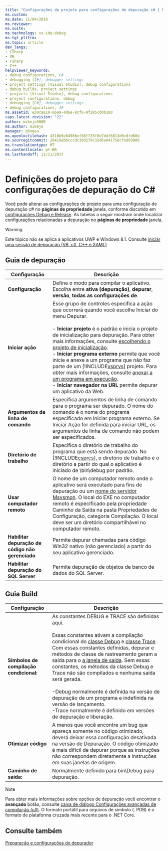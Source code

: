 ```yaml
---
title: "Configurações do projeto para configurações de depuração c# | Microsoft Docs"
ms.custom: 
ms.date: 11/04/2016
ms.reviewer: 
ms.suite: 
ms.technology: vs-ide-debug
ms.tgt_pltfrm: 
ms.topic: article
dev_langs:
- CSharp
- VB
- FSharp
- C++
helpviewer_keywords:
- debug configurations, C#
- debugging [J#], debugger settings
- project settings [Visual Studio], debug configurations
- debug builds, project settings
- projects [Visual Studio], debug configurations
- project configurations, debug
- debugging [C#], debugger settings
- debug configurations, J#
ms.assetid: e30ca810-66e9-4d6e-9cf6-9f285cd0b100
caps.latest.revision: "22"
author: mikejo5000
ms.author: mikejo
manager: ghogen
ms.openlocfilehash: 4310b9e84986ef50f735f0e7ddf6813d9c6fd60d
ms.sourcegitcommit: 26419ab0cccdc30d279c32d6a841758cfa903806
ms.translationtype: MT
ms.contentlocale: pt-BR
ms.lasthandoff: 11/11/2017
---
```

# <a name="project-settings-for--c-debug-configurations"></a>Definições do projeto para configurações de depuração do C#
Você pode alterar as configurações de projeto para uma configuração de depuração c# no **páginas de propriedade** janela, conforme discutido em [configurações Debug e Release](../debugger/how-to-set-debug-and-release-configurations.md). As tabelas a seguir mostram onde localizar configurações relacionadas a depuração no **páginas de propriedade** janela.  
  
> [!WARNING]
>  Este tópico não se aplica a aplicativos UWP e Windows 8.1. Consulte [iniciar uma sessão de depuração (VB, c#, C++ e XAML)](../debugger/start-a-debugging-session-for-a-store-app-in-visual-studio-vb-csharp-cpp-and-xaml.md)  
  
##  <a name="BKMK_Debug_tab"></a>Guia de depuração  
  
|**Configuração**|**Descrição**|  
|-----------------|---------------------|  
|**Configuração**|Define o modo para compilar o aplicativo. Escolha entre **ativa (depuração)**, **depurar**, **versão**, **todas as configurações de**.|  
|**Iniciar ação**|Esse grupo de controles especifica a ação que ocorrerá quando você escolhe Iniciar do menu Depurar.<br /><br /> -   **Iniciar projeto** é o padrão e inicia o projeto de inicialização para depuração. Para obter mais informações, consulte [escolhendo o projeto de inicialização](http://msdn.microsoft.com/en-us/222e3f32-a6fe-4941-bf37-6b2a921129fd).<br />-   **Iniciar programa externo** permite que você inicie e anexe a um programa que não faz parte de um [!INCLUDE[vsprvs](../code-quality/includes/vsprvs_md.md)] projeto. Para obter mais informações, consulte [anexar a um programa em execução](http://msdn.microsoft.com/en-us/636d0a52-4bfd-48d2-89ad-d7b9ca4dc4f4).<br />-   **Iniciar navegador na URL** permite depurar um aplicativo da Web.|  
|**Argumentos de linha de comando**|Especifica argumentos de linha de comando para o programa ser depurado. O nome do comando é o nome do programa especificado em Iniciar programa externo. Se Iniciar Ação for definida para iniciar URL, os argumentos de linha de comando não podem ser especificados.|  
|**Diretório de trabalho**|Especifica o diretório de trabalho do programa que está sendo depurado. No [!INCLUDE[csprcs](../data-tools/includes/csprcs_md.md)], o diretório de trabalho é o diretório a partir do qual o aplicativo é iniciado de \bin\debug por padrão.|  
|**Usar computador remoto**|O nome de um computador remoto onde o aplicativo será executado para fins de depuração ou um [nome do servidor Msvsmon](../debugger/remote-debugging.md). O local do EXE no computador remoto é especificado pela propriedade Caminho da Saída na pasta Propriedades de Configuração, categoria Compilação. O local deve ser um diretório compartilhável no computador remoto.|
|**Habilitar depuração de código não gerenciado**|Permite depurar chamadas para código Win32 nativo (não gerenciado) a partir do seu aplicativo gerenciado.|  
|**Habilitar depuração do SQL Server**|Permite depuração de objetos de banco de dados do SQL Server.|  
  
##  <a name="BKMK_Build_tab"></a>Guia Build  
  
|Configuração|Descrição|  
|-------------|-----------------|  
|**Símbolos de compilação condicional:**|As constantes DEBUG e TRACE são definidas aqui.<br /><br /> Essas constantes ativam a compilação condicional do [classe Debug](/dotnet/api/system.diagnostics.debug) e [classe Trace](/dotnet/api/system.diagnostics.trace). Com essas constantes definidas, depurar e métodos de classe de rastreamento geram a saída para o [a janela de saída](../ide/reference/output-window.md). Sem essas constantes, os métodos da classe Debug e Trace não são compilados e nenhuma saída será gerada.<br /><br /> -Debug normalmente é definida na versão de depuração de um programa e indefinida na versão de lançamento.<br />-Trace normalmente é definido em versões de depuração e liberação.|  
|**Otimizar código**|A menos que você encontre um bug que apareça somente no código otimizado, deverá deixar essa configuração desativada na versão de Depuração. O código otimizado é mais difícil de depurar porque as instruções não correspondem diretamente a instruções em suas janelas de origem.|  
|**Caminho de saída:**|Normalmente definido para bin\Debug para depuração.|

> [!NOTE]
> Para obter mais informações sobre opções de depuração você encontrar o **avançado** botão, consulte [caixa de diálogo Configurações avançadas de compilação (c#)](../ide/reference/advanced-build-settings-dialog-box-csharp.md). O formato portátil para arquivos de símbolo (. PDB) é o formato de plataforma cruzada mais recente para o .NET Core. 
  
## <a name="see-also"></a>Consulte também  
 [Preparação e configurações do depurador](../debugger/debugger-settings-and-preparation.md)